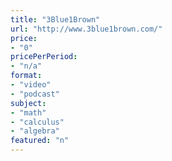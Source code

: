 ```yaml
---
title: "3Blue1Brown"
url: "http://www.3blue1brown.com/"
price: 
- "0"
pricePerPeriod: 
- "n/a"
format: 
- "video"
- "podcast"
subject: 
- "math"
- "calculus"
- "algebra"
featured: "n"
---
```

